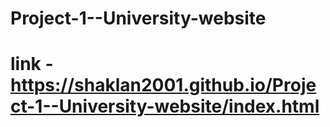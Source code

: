 # Project-1--University-website
# link - https://shaklan2001.github.io/Project-1--University-website/index.html
